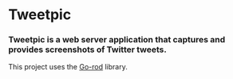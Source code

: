 # Tweetpic

### Tweetpic is a web server application that captures and provides screenshots of Twitter tweets.
This project uses the [Go-rod](https://github.com/go-rod/rod) library.
